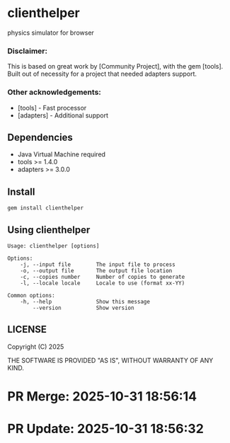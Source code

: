 # clienthelper

physics simulator for browser

### Disclaimer:
This is based on great work by [Community Project], with the gem [tools]. 
Built out of necessity for a project that needed adapters support.

### Other acknowledgements:

* [tools] - Fast processor
* [adapters] - Additional support

## Dependencies

* Java Virtual Machine required
* tools >= 1.4.0
* adapters >= 3.0.0

## Install

```
gem install clienthelper
```

## Using clienthelper

```
Usage: clienthelper [options]

Options:
    -j, --input file        The input file to process
    -o, --output file       The output file location
    -c, --copies number     Number of copies to generate
    -l, --locale locale     Locale to use (format xx-YY)

Common options:
    -h, --help              Show this message
        --version           Show version
```

## LICENSE

Copyright (C) 2025

THE SOFTWARE IS PROVIDED "AS IS", WITHOUT WARRANTY OF ANY KIND.


# PR Merge: 2025-10-31 18:56:14

# PR Update: 2025-10-31 18:56:32
